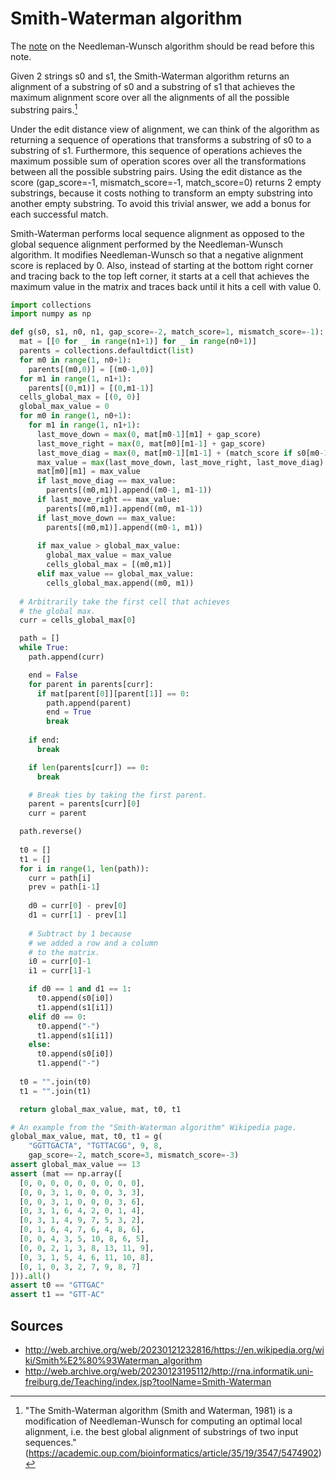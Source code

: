 # Smith-Waterman algorithm

The [note](https://github.com/hacobe/notes/blob/main/needleman_wunsch_algorithm.md) on the Needleman-Wunsch algorithm should be read before this note.

Given 2 strings s0 and s1, the Smith-Waterman algorithm returns an alignment of a substring of s0 and a substring of s1  that achieves the maximum alignment score over all the alignments of all the possible substring pairs.[^1]

Under the edit distance view of alignment, we can think of the algorithm as returning a sequence of operations that transforms a substring of s0 to a substring of s1. Furthermore, this sequence of operations achieves the maximum possible sum of operation scores over all the transformations between all the possible substring pairs. Using the edit distance as the score (gap_score=-1, mismatch_score=-1, match_score=0) returns 2 empty substrings, because it costs nothing to transform an empty substring into another empty substring. To avoid this trivial answer, we add a bonus for each successful match.

Smith-Waterman performs local sequence alignment as opposed to the global sequence alignment performed by the Needleman-Wunsch algorithm. It modifies Needleman-Wunsch so that a negative alignment score is replaced by 0. Also, instead of starting at the bottom right corner and tracing back to the top left corner, it starts at a cell that achieves the maximum value in the matrix and traces back until it hits a cell with value 0.

```python
import collections
import numpy as np

def g(s0, s1, n0, n1, gap_score=-2, match_score=1, mismatch_score=-1):
  mat = [[0 for _ in range(n1+1)] for _ in range(n0+1)]
  parents = collections.defaultdict(list)
  for m0 in range(1, n0+1):
    parents[(m0,0)] = [(m0-1,0)]
  for m1 in range(1, n1+1):
    parents[(0,m1)] = [(0,m1-1)]
  cells_global_max = [(0, 0)]
  global_max_value = 0
  for m0 in range(1, n0+1):
    for m1 in range(1, n1+1):
      last_move_down = max(0, mat[m0-1][m1] + gap_score)
      last_move_right = max(0, mat[m0][m1-1] + gap_score)
      last_move_diag = max(0, mat[m0-1][m1-1] + (match_score if s0[m0-1] == s1[m1-1] else mismatch_score))
      max_value = max(last_move_down, last_move_right, last_move_diag)
      mat[m0][m1] = max_value
      if last_move_diag == max_value:
        parents[(m0,m1)].append((m0-1, m1-1))
      if last_move_right == max_value:
        parents[(m0,m1)].append((m0, m1-1))
      if last_move_down == max_value:
        parents[(m0,m1)].append((m0-1, m1))
      
      if max_value > global_max_value:
        global_max_value = max_value
        cells_global_max = [(m0,m1)]
      elif max_value == global_max_value:
        cells_global_max.append((m0, m1))
    
  # Arbitrarily take the first cell that achieves
  # the global max.
  curr = cells_global_max[0]

  path = []
  while True:
    path.append(curr)

    end = False
    for parent in parents[curr]:
      if mat[parent[0]][parent[1]] == 0:
        path.append(parent)
        end = True
        break
    
    if end:
      break

    if len(parents[curr]) == 0:
      break

    # Break ties by taking the first parent.
    parent = parents[curr][0]
    curr = parent

  path.reverse()
  
  t0 = []
  t1 = []
  for i in range(1, len(path)):
    curr = path[i]
    prev = path[i-1]
    
    d0 = curr[0] - prev[0]
    d1 = curr[1] - prev[1]
    
    # Subtract by 1 because
    # we added a row and a column
    # to the matrix.
    i0 = curr[0]-1
    i1 = curr[1]-1

    if d0 == 1 and d1 == 1:
      t0.append(s0[i0])
      t1.append(s1[i1])
    elif d0 == 0:
      t0.append("-")
      t1.append(s1[i1])
    else:
      t0.append(s0[i0])
      t1.append("-")
      
  t0 = "".join(t0)
  t1 = "".join(t1)

  return global_max_value, mat, t0, t1

# An example from the "Smith-Waterman algorithm" Wikipedia page.
global_max_value, mat, t0, t1 = g(
	"GGTTGACTA", "TGTTACGG", 9, 8,
	gap_score=-2, match_score=3, mismatch_score=-3)
assert global_max_value == 13
assert (mat == np.array([
  [0, 0, 0, 0, 0, 0, 0, 0, 0],
  [0, 0, 3, 1, 0, 0, 0, 3, 3],
  [0, 0, 3, 1, 0, 0, 0, 3, 6],
  [0, 3, 1, 6, 4, 2, 0, 1, 4],
  [0, 3, 1, 4, 9, 7, 5, 3, 2],
  [0, 1, 6, 4, 7, 6, 4, 8, 6],
  [0, 0, 4, 3, 5, 10, 8, 6, 5],
  [0, 0, 2, 1, 3, 8, 13, 11, 9],
  [0, 3, 1, 5, 4, 6, 11, 10, 8],
  [0, 1, 0, 3, 2, 7, 9, 8, 7]
])).all()
assert t0 == "GTTGAC"
assert t1 == "GTT-AC"
```

## Sources

* http://web.archive.org/web/20230121232816/https://en.wikipedia.org/wiki/Smith%E2%80%93Waterman_algorithm
* http://web.archive.org/web/20230123195112/http://rna.informatik.uni-freiburg.de/Teaching/index.jsp?toolName=Smith-Waterman

[^1]: "The Smith-Waterman algorithm (Smith and Waterman, 1981) is a modification of Needleman-Wunsch for computing an optimal local alignment, i.e. the best global alignment of substrings of two input sequences." (https://academic.oup.com/bioinformatics/article/35/19/3547/5474902)